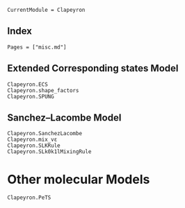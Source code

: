 ```@meta
CurrentModule = Clapeyron
```

## Index

```@index
Pages = ["misc.md"]
```

## Extended Corresponding states Model

```@docs
Clapeyron.ECS
Clapeyron.shape_factors
Clapeyron.SPUNG
```

## Sanchez–Lacombe Model

```@docs
Clapeyron.SanchezLacombe
Clapeyron.mix_vε
Clapeyron.SLKRule
Clapeyron.SLk0k1lMixingRule
```

# Other molecular Models

```@docs
Clapeyron.PeTS
```
